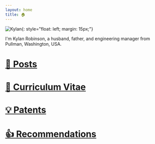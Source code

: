 ```yaml
---
layout: home
title: 🏠
---
```


![Kylan](/assets/img/headshot.jpg"){: style="float: left; margin: 15px;"}

I'm Kylan Robinson, a husband, father, and engineering manager from Pullman, Washington, USA.

# [📃 Posts](posts.md)
# [💼 Curriculum Vitae](cv.md)
# [💡 Patents](patents.md)
# [👍 Recommendations](recommendations.md)